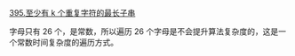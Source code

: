 [395.至少有 k 个重复字符的最长子串](https://leetcode.cn/problems/longest-substring-with-at-least-k-repeating-characters/description/)

字母只有 26 个，是常数，所以遍历 26 个字母是不会提升算法复杂度的，这是一个常数时间复杂度的遍历方式。